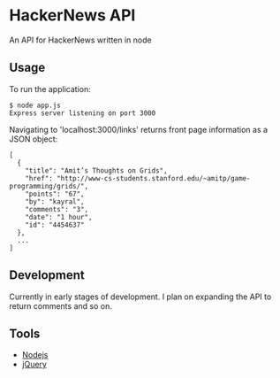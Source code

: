 # HackerNews API
An API for HackerNews written in node

## Usage

To run the application:

	$ node app.js
	Express server listening on port 3000

Navigating to 'localhost:3000/links' returns front page information as a JSON object:

	[
	  {
	    "title": "Amit’s Thoughts on Grids",
	    "href": "http://www-cs-students.stanford.edu/~amitp/game-programming/grids/",
	    "points": "67",
	    "by": "kayral",
	    "comments": "3",
	    "date": "1 hour",
	    "id": "4454637"
	  },
	  ...
	]

## Development

Currently in early stages of development. I plan on expanding the API to return comments and so on.

## Tools 

 - [Nodejs](http://nodejs.org/)
 - [jQuery](http://jquery.com/)